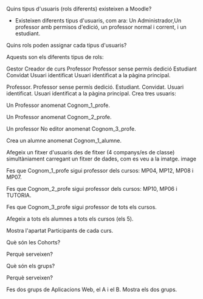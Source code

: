 Quins tipus d'usuaris (rols diferents) existeixen a Moodle?
- Existeixen diferents tipus d'usuaris, com ara: Un Administrador,Un professor amb permisos d'edició, un professor normal i corrent, i un estudiant.

Quins rols poden assignar cada tipus d'usuaris?

Aquests son els diferents tipus de rols:

Gestor Creador de curs  Professor  Professor sense permís dedició  Estudiant  Convidat  Usuari identificat  Usuari identificat a la pàgina principal.






Professor.
Professor sense permís dedició.
Estudiant.
Convidat.
Usuari identificat.
Usuari identificat a la pàgina principal.
Crea tres usuaris:


Un Professor anomenat Cognom_1_profe.


Un Professor anomenat Cognom_2_profe.


Un professor No editor anomenat Cognom_3_profe.


Crea un alumne anomenat Cognom_1_alumne.


Afegeix un fitxer d'usuaris des de fitxer (4 companys/es de classe) simultàniament carregant un fitxer de dades, com es veu a la imatge.
image

Fes que Cognom_1_profe sigui professor dels cursos: MP04, MP12, MP08 i MP07.


Fes que Cognom_2_profe sigui professor dels cursos: MP10, MP06 i TUTORIA.


Fes que Cognom_3_profe sigui professor de tots els cursos.


Afegeix a tots els alumnes a tots els cursos (els 5).


Mostra l'apartat Participants de cada curs.


Què són les Cohorts?


Perquè serveixen?


Què són els grups?


Perquè serveixen?


Fes dos grups de Aplicacions Web, el A i el B. Mostra els dos grups.


